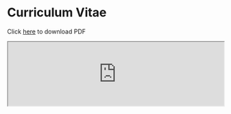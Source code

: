 # Curriculum Vitae

Click [here](https://github.com/lena-kilian/lena-kilian.github.io/raw/master/cv/LenaKilian_CV_20220228.pdf) to download PDF

<iframe src="https://github.com/lena-kilian/lena-kilian.github.io/raw/master/cv/LenaKilian_CV_20220228.pdf" width="100%">
  
  
<object data="https://github.com/lena-kilian/lena-kilian.github.io/raw/master/cv/LenaKilian_CV_20220228.pdf"/>
